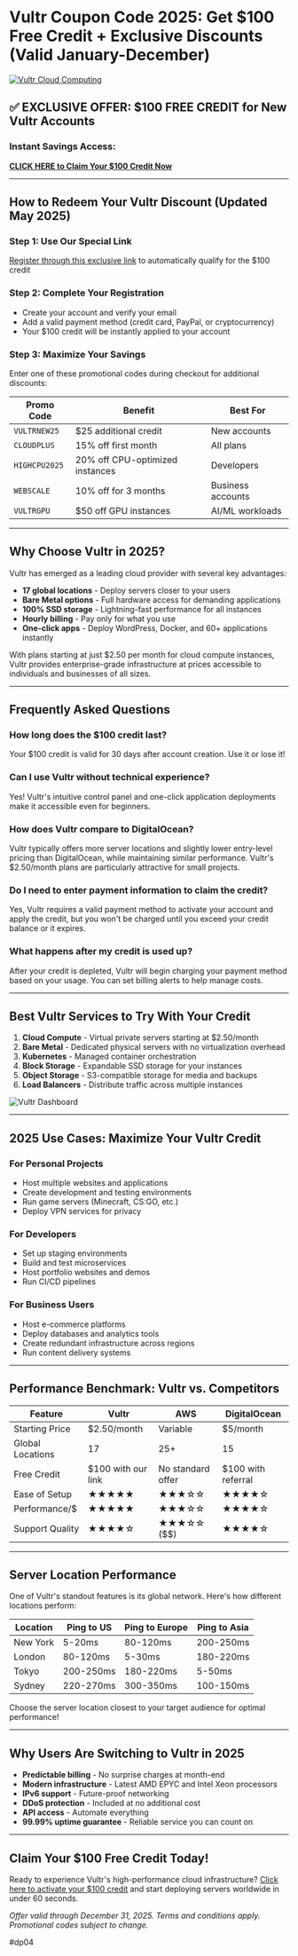 # Vultr Coupon Code 2025: Get $100 Free Credit + Exclusive Discounts (Valid January-December)

[![Vultr Cloud Computing](https://insidehpc.com/wp-content/uploads/2024/07/Vultr-logo-2-1-0724png.jpg)](https://snipitx.com/digital-vultr)

## ✅ EXCLUSIVE OFFER: $100 FREE CREDIT for New Vultr Accounts

### Instant Savings Access:
**[CLICK HERE to Claim Your $100 Credit Now](https://snipitx.com/digital-vultr)**

---

## How to Redeem Your Vultr Discount (Updated May 2025)

### Step 1: Use Our Special Link
[Register through this exclusive link](https://snipitx.com/digital-vultr) to automatically qualify for the $100 credit

### Step 2: Complete Your Registration
* Create your account and verify your email
* Add a valid payment method (credit card, PayPal, or cryptocurrency)
* Your $100 credit will be instantly applied to your account

### Step 3: Maximize Your Savings
Enter one of these promotional codes during checkout for additional discounts:

| Promo Code | Benefit | Best For |
|------------|---------|----------|
| `VULTRNEW25` | $25 additional credit | New accounts |
| `CLOUDPLUS` | 15% off first month | All plans |
| `HIGHCPU2025` | 20% off CPU-optimized instances | Developers |
| `WEBSCALE` | 10% off for 3 months | Business accounts |
| `VULTRGPU` | $50 off GPU instances | AI/ML workloads |

---

## Why Choose Vultr in 2025?

Vultr has emerged as a leading cloud provider with several key advantages:

* **17 global locations** - Deploy servers closer to your users
* **Bare Metal options** - Full hardware access for demanding applications
* **100% SSD storage** - Lightning-fast performance for all instances
* **Hourly billing** - Pay only for what you use
* **One-click apps** - Deploy WordPress, Docker, and 60+ applications instantly

With plans starting at just $2.50 per month for cloud compute instances, Vultr provides enterprise-grade infrastructure at prices accessible to individuals and businesses of all sizes.

---

## Frequently Asked Questions

### How long does the $100 credit last?
Your $100 credit is valid for 30 days after account creation. Use it or lose it!

### Can I use Vultr without technical experience?
Yes! Vultr's intuitive control panel and one-click application deployments make it accessible even for beginners.

### How does Vultr compare to DigitalOcean?
Vultr typically offers more server locations and slightly lower entry-level pricing than DigitalOcean, while maintaining similar performance. Vultr's $2.50/month plans are particularly attractive for small projects.

### Do I need to enter payment information to claim the credit?
Yes, Vultr requires a valid payment method to activate your account and apply the credit, but you won't be charged until you exceed your credit balance or it expires.

### What happens after my credit is used up?
After your credit is depleted, Vultr will begin charging your payment method based on your usage. You can set billing alerts to help manage costs.

---

## Best Vultr Services to Try With Your Credit

1. **Cloud Compute** - Virtual private servers starting at $2.50/month
2. **Bare Metal** - Dedicated physical servers with no virtualization overhead
3. **Kubernetes** - Managed container orchestration
4. **Block Storage** - Expandable SSD storage for your instances
5. **Object Storage** - S3-compatible storage for media and backups
6. **Load Balancers** - Distribute traffic across multiple instances

![Vultr Dashboard](https://images.squarespace-cdn.com/content/v1/651defa87011e26d89f709ed/05958b52-3596-42f4-8ebe-de6d00bd2fc6/Branded+Logo+Intro.gif)

---

## 2025 Use Cases: Maximize Your Vultr Credit

### For Personal Projects
* Host multiple websites and applications
* Create development and testing environments
* Run game servers (Minecraft, CS:GO, etc.)
* Deploy VPN services for privacy

### For Developers
* Set up staging environments
* Build and test microservices
* Host portfolio websites and demos
* Run CI/CD pipelines

### For Business Users
* Host e-commerce platforms
* Deploy databases and analytics tools
* Create redundant infrastructure across regions
* Run content delivery systems

---

## Performance Benchmark: Vultr vs. Competitors

| Feature | Vultr | AWS | DigitalOcean |
|---------|-------|-----|-------------|
| Starting Price | $2.50/month | Variable | $5/month |
| Global Locations | 17 | 25+ | 15 |
| Free Credit | $100 with our link | No standard offer | $100 with referral |
| Ease of Setup | ★★★★★ | ★★★☆☆ | ★★★★☆ |
| Performance/$ | ★★★★★ | ★★★☆☆ | ★★★★☆ |
| Support Quality | ★★★★☆ | ★★★☆☆ ($$) | ★★★★☆ |

---

## Server Location Performance

One of Vultr's standout features is its global network. Here's how different locations perform:

| Location | Ping to US | Ping to Europe | Ping to Asia |
|----------|------------|---------------|-------------|
| New York | 5-20ms | 80-120ms | 200-250ms |
| London | 80-120ms | 5-30ms | 180-220ms |
| Tokyo | 200-250ms | 180-220ms | 5-50ms |
| Sydney | 220-270ms | 300-350ms | 100-150ms |

Choose the server location closest to your target audience for optimal performance!

---

## Why Users Are Switching to Vultr in 2025

* **Predictable billing** - No surprise charges at month-end
* **Modern infrastructure** - Latest AMD EPYC and Intel Xeon processors
* **IPv6 support** - Future-proof networking
* **DDoS protection** - Included at no additional cost
* **API access** - Automate everything
* **99.99% uptime guarantee** - Reliable service you can count on

---

## Claim Your $100 Free Credit Today!

Ready to experience Vultr's high-performance cloud infrastructure? [Click here to activate your $100 credit](https://snipitx.com/digital-vultr) and start deploying servers worldwide in under 60 seconds.

*Offer valid through December 31, 2025. Terms and conditions apply. Promotional codes subject to change.*


#dp04